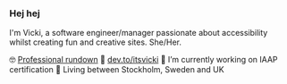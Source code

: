 ### Hej hej

I'm Vicki, a software engineer/manager passionate about accessibility whilst creating fun and creative sites. 
She/Her.

🤓 [Professional rundown](https://www.linkedin.com/in/itsvicki/)
💭 [dev.to/itsvicki](https://dev.to/itsvicki)
🔭 I’m currently working on IAAP certification 
📍 Living between Stockholm, Sweden and UK

<!--
**itsvicki/itsvicki** is a ✨ _special_ ✨ repository because its `README.md` (this file) appears on your GitHub profile.

Here are some ideas to get you started:

- 🔭 I’m currently working on ...
- 🌱 I’m currently learning ...
- 👯 I’m looking to collaborate on ...
- 🤔 I’m looking for help with ...
- 💬 Ask me about ...
- 📫 How to reach me: ...
- 😄 Pronouns: ...
- ⚡ Fun fact: ...
-->
